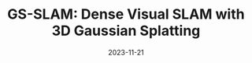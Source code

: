 ---
title: "GS-SLAM: Dense Visual SLAM with 3D Gaussian Splatting"
collection: publications
permalink: /publication/2024-gsslam
date: 2023-11-21
venue: "Arxiv"
authors: "<b>Chi Yan$^{*}$</b>, <b>Delin Qu$^*$</b>, Dong Wang, Dan Xu, Bin Zhao, Xuelong Li"
url: 
project: https://delinqu.github.io/
bibtex: files/2024_gsslam.txt
arxiv: https://arxiv.org/abs/2311.11700
openpdf: https://arxiv.org/pdf/2311.11700.pdf
supp: 
teaser: images/2024_gsslam.png
videoresults: 
videotalk: 
poster: 
code: https://github.com/DelinQu/
---